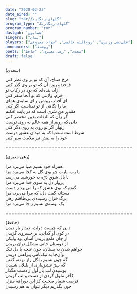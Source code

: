 ```yaml
---
date: "2020-02-23"
date_aired: ""
slug: "گلهای-رنگارنگ/۲۵۲"
program_type: "گلهای-رنگارنگ"
program_number: '۲۵۲'
dastgah: 'همایون'
singers: ["بنان"]
players: ["علی‌نقی وزیری", "روح‌الله خالقی", "جواد معروفی"]
announcers: ["روشنک"]
poets: ["سعدی", "رهی معیری", "حافظ"]
draft: false
---
```


(سعدی)  

فرخ صباح، آن که تو بر وی نظر کنی  
فرخنده روز، آن که تو بر وی گذر کنی  
آزاد، بنده‌ای که بود در رکاب تو  
خرم، ولایتی که تو آنجا سفر کنی  
ای آفتاب روشن و ای سایه‌ی همای  
ما را نگاهی از تو تمناست اگر کنی  
مقدور من سَری است که در پایت افکنم  
گر زآن که التفات بدین مختصر کنی  
دانی که رویم از همه عالم به روی توست  
زنهار اگر تو روی به روی دگر کنی  
شرط است سعدیا که به میدان عشق دوست  
خود را به پیش تیر ملامت سپر کنی  

============================================  

(رهی معیری)  

همراه خود نسیم صبا می‌برد مرا  
یا رب، یارب چو بوی گل به کجا می‌برد مرا  
با بال شوق ذرّه به خورشيد می‌رسد  
پرواز دل به سوی خدا می‌برد مرا  
گفتم كه بوی عشق که را می‌برد ز دست  
مستانه گفت دل، که مرا می‌برد، مرا  
برگ خزان رسيده‌ی بی‌طاقتم رهی  
يک بوسه‌ی نسيم ز جا می‌برد مرا  

============================================  

(حافظ)  
دانی که چیست دولت، دیدار یار دیدن  
در کوی او گدایی، بر خسروی گزیدن  
از جان طمع بریدن آسان بود ولیکن  
از دوستان جانی مشکل توان بریدن  
خواهم شدن به بستان، چون غنچه با دل تنگ  
وآن‌جا به نیک‌نامی پیراهنی دریدن  
گَه چون نسیم با گل راز نهفته گفتن  
گَه سِرّ عشق‌بازی از بلبلان شنیدن  
بوسیدن لب یار اول ز دست مگذار  
کآخر ملول گردی از دست و لب گزیدن  
فرصت شمار صحبت کز این دوراهه منزل  
چون بگذریم دیگر نتوان به هم رسیدن  

